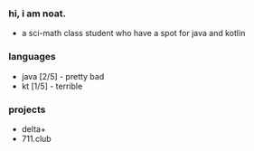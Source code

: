 ### hi, i am noat.
- a sci-math class student who have a spot for java and kotlin
### languages
- java [2/5] - pretty bad
- kt [1/5] - terrible
### projects
- delta+
- 711.club
